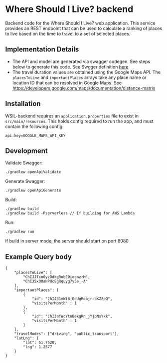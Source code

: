 # Where Should I Live? backend #
Backend code for the Where Should I Live? web application. This service provides an REST endpoint that can be used to calculate a ranking of places to live based on the time to travel to a set of selected places.

## Implementation Details
- The API and model are generated via swagger codegen. See steps below to generate this code. See Swgger definition [here](https://github.com/ehockedy/wsil-shared/blob/main/wsil.yaml)
- The travel duration values are obtained using the Google Maps API. The `placesToLive` and `importantPlaces` arrays take any place name or location ID that can be resolved in Google Maps. See https://developers.google.com/maps/documentation/distance-matrix

## Installation
WSIL-backend requires an `application.properties` file to exist in `src/main/resources`. This holds config required to run the app, and must contain the following config:
```
api.key=GOOGLE_MAPS_API_KEY
```

## Development
Validate Swagger:
``` 
./gradlew openApiValidate
``` 

Generate Swagger:
``` 
./gradlew openApiGenerate
``` 

Build:
```
./gradlew build
./gradlew build -Pserverless // If building for AWS Lambda
```

Run:
``` 
./gradlew run
``` 
If build in server mode, the server should start on port 8080

## Example Query body
```
{
    "placesToLive": [
        "ChIJJTcn0yzDdkgRobE0ieoazrM",
        "ChIJ5xOOaNPUcEgRquyg7y5e_-A"
    ],
    "importantPlaces": [
        {
            "id": "ChIJ31mWt6_EdUgRoajr-bKZZpQ",
            "visitsPerMonth" : 1
        },
        {
            "id": "ChIJafWcYtnBekgRn_jYjbNsYkk",
            "visitsPerMonth" : 1
        }
    ],
    "travelModes": ["driving", "public_transport"],
    "latLng": {
        "lat": 51.7520,
        "lng": 1.2577
    }
}
```
